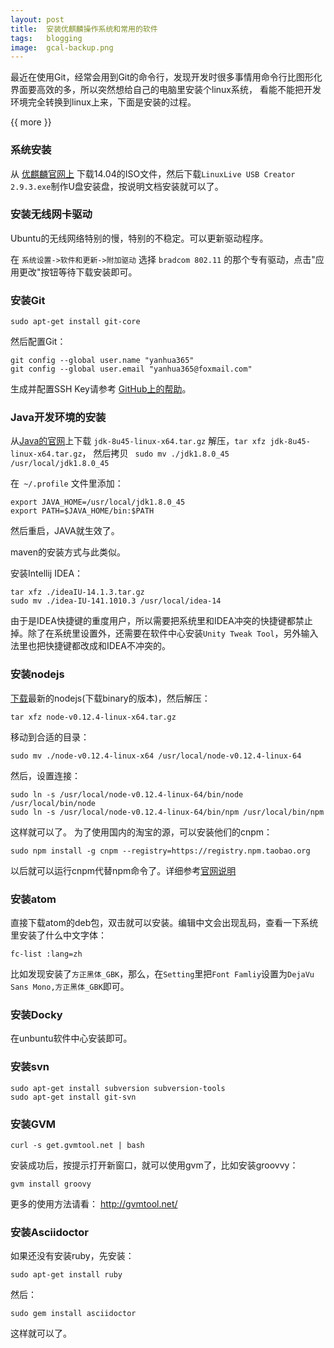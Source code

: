 ```yaml
---
layout: post
title:  安装优麒麟操作系统和常用的软件
tags:   blogging
image:  gcal-backup.png
---
```


最近在使用Git，经常会用到Git的命令行，发现开发时很多事情用命令行比图形化界面要高效的多，所以突然想给自己的电脑里安装个linux系统，
看能不能把开发环境完全转换到linux上来，下面是安装的过程。



{{ more }}


### 系统安装

从 [优麒麟官网上](http://www.ubuntukylin.com/) 下载14.04的ISO文件，然后下载`LinuxLive USB Creator 2.9.3.exe`制作U盘安装盘，按说明文档安装就可以了。


### 安装无线网卡驱动

Ubuntu的无线网络特别的慢，特别的不稳定。可以更新驱动程序。

在 `系统设置->软件和更新->附加驱动` 选择 `bradcom 802.11` 的那个专有驱动，点击"应用更改"按钮等待下载安装即可。


### 安装Git

    sudo apt-get install git-core

然后配置Git：

    git config --global user.name "yanhua365"
    git config --global user.email "yanhua365@foxmail.com"

生成并配置SSH Key请参考 [GitHub上的帮助](https://help.github.com/articles/generating-ssh-keys/)。

### Java开发环境的安装

从[Java的官网](http://www.oracle.com/technetwork/java/javase/downloads/jdk8-downloads-2133151.html)上下载 `jdk-8u45-linux-x64.tar.gz` 解压，`tar xfz jdk-8u45-linux-x64.tar.gz`，
然后拷贝 ` sudo mv ./jdk1.8.0_45 /usr/local/jdk1.8.0_45`

在` ~/.profile` 文件里添加：

    export JAVA_HOME=/usr/local/jdk1.8.0_45
    export PATH=$JAVA_HOME/bin:$PATH

然后重启，JAVA就生效了。


maven的安装方式与此类似。

安装Intellij IDEA：

    tar xfz ./ideaIU-14.1.3.tar.gz
    sudo mv ./idea-IU-141.1010.3 /usr/local/idea-14

由于是IDEA快捷键的重度用户，所以需要把系统里和IDEA冲突的快捷键都禁止掉。除了在系统里设置外，还需要在软件中心安装`Unity Tweak Tool`，另外输入法里也把快捷键都改成和IDEA不冲突的。

### 安装nodejs

[下载](https://nodejs.org/)最新的nodejs(下载binary的版本)，然后解压：

    tar xfz node-v0.12.4-linux-x64.tar.gz

移动到合适的目录：

    sudo mv ./node-v0.12.4-linux-x64 /usr/local/node-v0.12.4-linux-64

然后，设置连接：

    sudo ln -s /usr/local/node-v0.12.4-linux-64/bin/node /usr/local/bin/node
    sudo ln -s /usr/local/node-v0.12.4-linux-64/bin/npm /usr/local/bin/npm


这样就可以了。
为了使用国内的淘宝的源，可以安装他们的cnpm：

    sudo npm install -g cnpm --registry=https://registry.npm.taobao.org

以后就可以运行cnpm代替npm命令了。详细参考[官网说明](http://npm.taobao.org/)

### 安装atom
直接下载atom的deb包，双击就可以安装。编辑中文会出现乱码，查看一下系统里安装了什么中文字体：

    fc-list :lang=zh

比如发现安装了`方正黑体_GBK`，那么，在`Setting`里把`Font Famliy`设置为`DejaVu Sans Mono,方正黑体_GBK`即可。

### 安装Docky

在unbuntu软件中心安装即可。

### 安装svn

    sudo apt-get install subversion subversion-tools
    sudo apt-get install git-svn

### 安装GVM

    curl -s get.gvmtool.net | bash

安装成功后，按提示打开新窗口，就可以使用gvm了，比如安装groovvy：

    gvm install groovy

更多的使用方法请看： http://gvmtool.net/


### 安装Asciidoctor

如果还没有安装ruby，先安装：

    sudo apt-get install ruby

然后：

    sudo gem install asciidoctor

这样就可以了。
